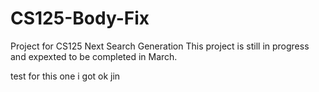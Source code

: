 # CS125-Body-Fix
Project for CS125 Next Search Generation
This project is still in progress and expexted to be completed in March.


test for this one i got ok jin